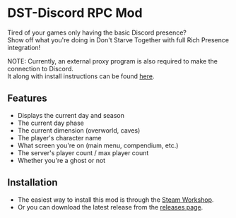 # DST-Discord RPC Mod

Tired of your games only having the basic Discord presence? <br>
Show off what you're doing in Don't Starve Together with full Rich Presence integration!

NOTE: Currently, an external proxy program is also required to make the connection to Discord. <br>
It along with install instructions can be found [here](https://github.com/AxiomDev-Dont-Starve/DST-RPC-Proxy).

## Features
- Displays the current day and season
- The current day phase
- The current dimension (overworld, caves)
- The player's character name
- What screen you're on (main menu, compendium, etc.)
- The server's player count / max player count
- Whether you're a ghost or not

## Installation
* The easiest way to install this mod is through the [Steam Workshop](https://steamcommunity.com/). <br>
* Or you can download the latest release from the [releases page](https://github.com/AxiomDev-Dont-Starve/DST-RPC-Mod/releases).